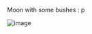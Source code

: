 Moon with some bushes : p 

![image](https://github.com/user-attachments/assets/6d13691b-bf26-47ec-adfe-62a793fb64ba)
